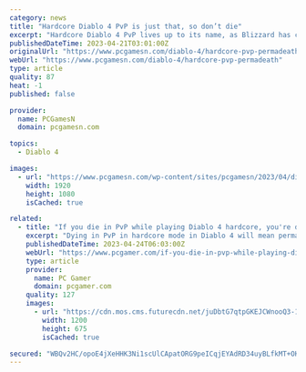 ```yaml
---
category: news
title: "Hardcore Diablo 4 PvP is just that, so don’t die"
excerpt: "Hardcore Diablo 4 PvP lives up to its name, as Blizzard has confirmed that if you lose a bout against another of the action RPG game's players, it's permadeath."
publishedDateTime: 2023-04-21T03:01:00Z
originalUrl: "https://www.pcgamesn.com/diablo-4/hardcore-pvp-permadeath"
webUrl: "https://www.pcgamesn.com/diablo-4/hardcore-pvp-permadeath"
type: article
quality: 87
heat: -1
published: false

provider:
  name: PCGamesN
  domain: pcgamesn.com

topics:
  - Diablo 4

images:
  - url: "https://www.pcgamesn.com/wp-content/sites/pcgamesn/2023/04/diablo-4-pvp-permadeath-hardcore.jpg"
    width: 1920
    height: 1080
    isCached: true

related:
  - title: "If you die in PvP while playing Diablo 4 hardcore, you're dead bucko"
    excerpt: "Dying in PvP in hardcore mode in Diablo 4 will mean permadeath for that character, Blizzard has confirmed. Before you say \"well duh\" this is actually a change in hardcore policy, with Blizzard indicating several years ago in interviews that hardcore chara"
    publishedDateTime: 2023-04-24T06:03:00Z
    webUrl: "https://www.pcgamer.com/if-you-die-in-pvp-while-playing-diablo-4-hardcore-youre-dead-bucko/"
    type: article
    provider:
      name: PC Gamer
      domain: pcgamer.com
    quality: 127
    images:
      - url: "https://cdn.mos.cms.futurecdn.net/juDbtG7qtpGKEJCWnooQ3-1200-80.jpg"
        width: 1200
        height: 675
        isCached: true

secured: "WBQv2HC/opoE4jXeHHK3Ni1scUlCApatORG9peICqjEYAdRD34uyBLfkMT+OK94UnughYosPJmdzceA92Nyp96JTfMuj4lvfW9xsad3e85SvtBog3c7iPIoZ3637yMkxavKitFUllGEBFDvHPfBC/kR6vjTZrSoKgbfKc2IPnCAnJQycBzcJpQZNypYa6uGjwszqcF5TSzUrQbupvCToGNI7da0+x6ssC44o1WK31kQuLpqHHbeukgSwXInHtLNkiAfDShi5GtYNTZie+6fhgUsWpGRj1L8tNG4jSIZquLT+AjfbdRUnlX9/sUwLd+oOiOEoO4YYMj4oWif6lT7E09Xt+XpcSRK77RM5heMFwS8=;IohO+oTUi8ZIJ6Ydm6Q7ig=="
---
```


